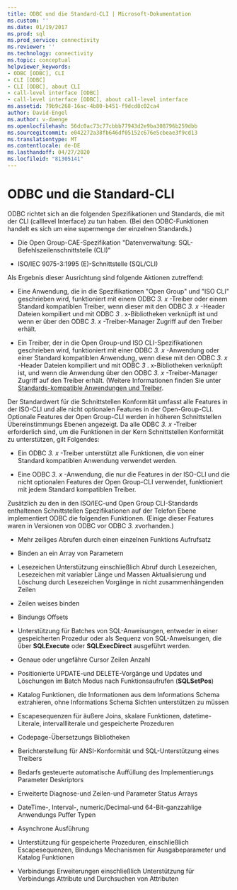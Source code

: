 ```yaml
---
title: ODBC und die Standard-CLI | Microsoft-Dokumentation
ms.custom: ''
ms.date: 01/19/2017
ms.prod: sql
ms.prod_service: connectivity
ms.reviewer: ''
ms.technology: connectivity
ms.topic: conceptual
helpviewer_keywords:
- ODBC [ODBC], CLI
- CLI [ODBC]
- CLI [ODBC], about CLI
- call-level interface [ODBC]
- call-level interface [ODBC], about call-level interface
ms.assetid: 79b9c268-16ac-4b80-b451-f9dcd8c02ca4
author: David-Engel
ms.author: v-daenge
ms.openlocfilehash: 56dc0ac73c77cbbb77943d2e9ba308796b259dbb
ms.sourcegitcommit: e042272a38fb646df05152c676e5cbeae3f9cd13
ms.translationtype: MT
ms.contentlocale: de-DE
ms.lasthandoff: 04/27/2020
ms.locfileid: "81305141"
---
```

# <a name="odbc-and-the-standard-cli"></a>ODBC und die Standard-CLI
ODBC richtet sich an die folgenden Spezifikationen und Standards, die mit der CLI (calllevel Interface) zu tun haben. (Bei den ODBC-Funktionen handelt es sich um eine supermenge der einzelnen Standards.)  
  
-   Die Open Group-CAE-Spezifikation "Datenverwaltung: SQL-Befehlszeilenschnittstelle (CLI)"  
  
-   ISO/IEC 9075-3:1995 (E)-Schnittstelle (SQL/CLI)  
  
 Als Ergebnis dieser Ausrichtung sind folgende Aktionen zutreffend:  
  
-   Eine Anwendung, die in die Spezifikationen "Open Group" und "ISO CLI" geschrieben wird, funktioniert mit einem ODBC *3. x* -Treiber oder einem Standard kompatiblen Treiber, wenn dieser mit den ODBC *3. x* -Header Dateien kompiliert und mit ODBC *3* . x-Bibliotheken verknüpft ist und wenn er über den ODBC *3. x* -Treiber-Manager Zugriff auf den Treiber erhält.  
  
-   Ein Treiber, der in die Open Group-und ISO CLI-Spezifikationen geschrieben wird, funktioniert mit einer ODBC *3. x* -Anwendung oder einer Standard kompatiblen Anwendung, wenn diese mit den ODBC *3. x* -Header Dateien kompiliert und mit ODBC *3* . x-Bibliotheken verknüpft ist, und wenn die Anwendung über den ODBC *3. x* -Treiber-Manager Zugriff auf den Treiber erhält. (Weitere Informationen finden Sie unter [Standards-kompatible Anwendungen und Treiber](../../odbc/reference/develop-app/standards-compliant-applications-and-drivers.md).  
  
 Der Standardwert für die Schnittstellen Konformität umfasst alle Features in der ISO-CLI und alle nicht optionalen Features in der Open-Group-CLI. Optionale Features der Open Group-CLI werden in höheren Schnittstellen Übereinstimmungs Ebenen angezeigt. Da alle ODBC *3. x* -Treiber erforderlich sind, um die Funktionen in der Kern Schnittstellen Konformität zu unterstützen, gilt Folgendes:  
  
-   Ein ODBC *3. x* -Treiber unterstützt alle Funktionen, die von einer Standard kompatiblen Anwendung verwendet werden.  
  
-   Eine ODBC *3. x* -Anwendung, die nur die Features in der ISO-CLI und die nicht optionalen Features der Open Group-CLI verwendet, funktioniert mit jedem Standard kompatiblen Treiber.  
  
 Zusätzlich zu den in den ISO/IEC-und Open Group CLI-Standards enthaltenen Schnittstellen Spezifikationen auf der Telefon Ebene implementiert ODBC die folgenden Funktionen. (Einige dieser Features waren in Versionen von ODBC vor ODBC *3. x*vorhanden.)  
  
-   Mehr zeiliges Abrufen durch einen einzelnen Funktions Aufrufsatz  
  
-   Binden an ein Array von Parametern  
  
-   Lesezeichen Unterstützung einschließlich Abruf durch Lesezeichen, Lesezeichen mit variabler Länge und Massen Aktualisierung und Löschung durch Lesezeichen Vorgänge in nicht zusammenhängenden Zeilen  
  
-   Zeilen weises binden  
  
-   Bindungs Offsets  
  
-   Unterstützung für Batches von SQL-Anweisungen, entweder in einer gespeicherten Prozedur oder als Sequenz von SQL-Anweisungen, die über **SQLExecute** oder **SQLExecDirect** ausgeführt werden.  
  
-   Genaue oder ungefähre Cursor Zeilen Anzahl  
  
-   Positionierte UPDATE-und DELETE-Vorgänge und Updates und Löschungen im Batch Modus nach Funktionsaufrufen (**SQLSetPos**)  
  
-   Katalog Funktionen, die Informationen aus dem Informations Schema extrahieren, ohne Informations Schema Sichten unterstützen zu müssen  
  
-   Escapesequenzen für äußere Joins, skalare Funktionen, datetime-Literale, intervallliterale und gespeicherte Prozeduren  
  
-   Codepage-Übersetzungs Bibliotheken  
  
-   Berichterstellung für ANSI-Konformität und SQL-Unterstützung eines Treibers  
  
-   Bedarfs gesteuerte automatische Auffüllung des Implementierungs Parameter Deskriptors  
  
-   Erweiterte Diagnose-und Zeilen-und Parameter Status Arrays  
  
-   DateTime-, Interval-, numeric/Decimal-und 64-Bit-ganzzahlige Anwendungs Puffer Typen  
  
-   Asynchrone Ausführung  
  
-   Unterstützung für gespeicherte Prozeduren, einschließlich Escapesequenzen, Bindungs Mechanismen für Ausgabeparameter und Katalog Funktionen  
  
-   Verbindungs Erweiterungen einschließlich Unterstützung für Verbindungs Attribute und Durchsuchen von Attributen
